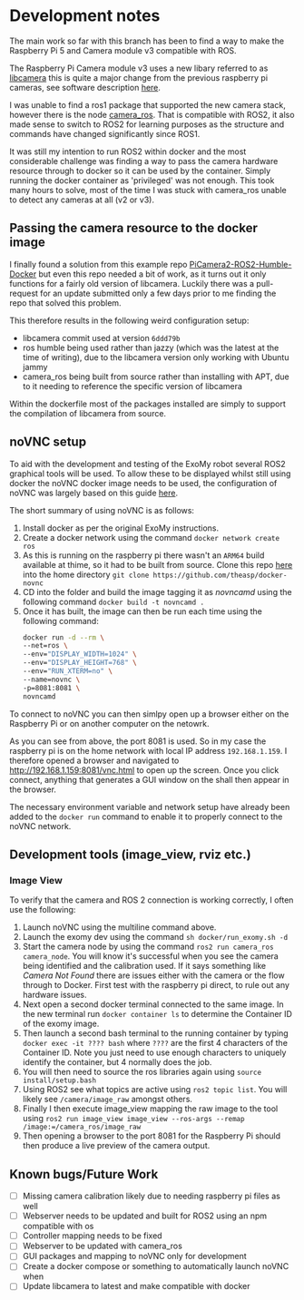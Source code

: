 # Development notes

The main work so far with this branch has been to find a way to make the Raspberry Pi 5 and Camera
module v3 compatible with ROS.

The Raspberry Pi Camera module v3 uses a new libary referred to as [libcamera](https://libcamera.org/)
this is quite a major change from the previous raspberry pi cameras, see software description 
[here](https://www.raspberrypi.com/documentation/computers/camera_software.html).

I was unable to find a ros1 package that supported the new camera stack, however there is the node
[camera_ros](https://github.com/christianrauch/camera_ros). That is compatible with ROS2, it also 
made sense to switch to ROS2 for learning purposes as the structure and commands have changed 
significantly since ROS1.

It was still my intention to run ROS2 within docker and the most considerable challenge was 
finding a way to pass the camera hardware resource through to docker so it can be used by the
container. Simply running the docker container as 'privileged' was not enough. This took many hours 
to solve, most of the time I was stuck with camera_ros unable to detect any cameras at all (v2 or v3).

## Passing the camera resource to the docker image

I finally found a solution from this example repo [PiCamera2-ROS2-Humble-Docker](https://github.com/nagtsnegge/PiCamera2-ROS2-Humble-Docker)
but even this repo needed a bit of work, as it turns out it only functions for a fairly old version of
libcamera. Luckily there was a pull-request for an update submitted only a few days prior to me finding
the repo that solved this problem. 

This therefore results in the following weird configuration setup:
- libcamera commit used at version `6ddd79b`
- ros humble being used rather than jazzy (which was the latest at the time of writing), due to the libcamera version only working with Ubuntu jammy
- camera_ros being built from source rather than installing with APT, due to it needing to reference the specific version of libcamera

Within the dockerfile most of the packages installed are simply to support the compilation of libcamera
from source.

## noVNC setup

To aid with the development and testing of the ExoMy robot several ROS2 graphical tools will be used. 
To allow these to be displayed whilst still using docker the noVNC docker image needs to be used, the
configuration of noVNC was largely based on this guide
[here](https://divyanshu-raj.medium.com/ros-2-with-docker-part-1-9060f3095811).

The short summary of using noVNC is as follows:

1. Install docker as per the original ExoMy instructions.
1. Create a docker network using the command `docker network create ros`
1. As this is running on the raspberry pi there wasn't an `ARM64` build available at thime, so it had to be built from source. Clone this repo [here](https://github.com/theasp/docker-novnc) into the home directory `git clone https://github.com/theasp/docker-novnc`
1. CD into the folder and build the image tagging it as *novncamd* using the following command `docker build -t novncamd .`
1. Once it has built, the image can then be run each time using the following command:
    ```bash
    docker run -d --rm \
    --net=ros \
    --env="DISPLAY_WIDTH=1024" \
    --env="DISPLAY_HEIGHT=768" \
    --env="RUN_XTERM=no" \
    --name=novnc \
    -p=8081:8081 \
    novncamd
    ```

To connect to noVNC you can then simlpy open up a browser either on the Raspberry Pi or on another 
computer on the netowrk. 

As you can see from above, the port 8081 is used. So in my case the raspberry pi is on the home network
with local IP address `192.168.1.159`. I therefore opened a browser and navigated to 
http://192.168.1.159:8081/vnc.html to open up the screen. Once you click connect, anything that 
generates a GUI window on the shall then appear in the browser. 

The necessary environment variable and network setup have already been added to the `docker run`
command to enable it to properly connect to the noVNC network.

## Development tools (image_view, rviz etc.)

### Image View

To verify that the camera and ROS 2 connection is working correctly, I often use the following:

1. Launch noVNC using the multiline command above.
1. Launch the exomy dev using the command `sh docker/run_exomy.sh -d`
1. Start the camera node by using the command `ros2 run camera_ros camera_node`. You will know it's
successful when you see the camera being identified and the calibration used. If it says something
like *Camera Not Found* there are issues either with the camera or the flow through to Docker. First
test with the raspberry pi direct, to rule out any hardware issues.
1. Next open a second docker terminal connected to the same image. In the new terminal run `docker
container ls` to determine the Container ID of the exomy image.
1. Then launch a second bash terminal to the running container by typing `docker exec -it ???? bash`
where `????` are the first 4 characters of the Container ID. Note you just need to use enough
characters to uniquely identify the container, but 4 normally does the job.
1. You will then need to source the ros libraries again using `source install/setup.bash`
1. Using ROS2 see what topics are active using `ros2 topic list`. You will likely see
`/camera/image_raw` amongst others.
1. Finally I then execute image_view mapping the raw image to the tool using
`ros2 run image_view image_view --ros-args --remap /image:=/camera_ros/image_raw`
1. Then opening a browser to the port 8081 for the Raspberry Pi should then produce a live preview of
the camera output.

## Known bugs/Future Work

- [ ] Missing camera calibration likely due to needing raspberry pi files as well
- [ ] Webserver needs to be updated and built for ROS2 using an npm compatible with os
- [ ] Controller mapping needs to be fixed
- [ ] Webserver to be updated with camera_ros
- [ ] GUI packages and mapping to noVNC only for development
- [ ] Create a docker compose or something to automatically launch noVNC when 
- [ ] Update libcamera to latest and make compatible with docker